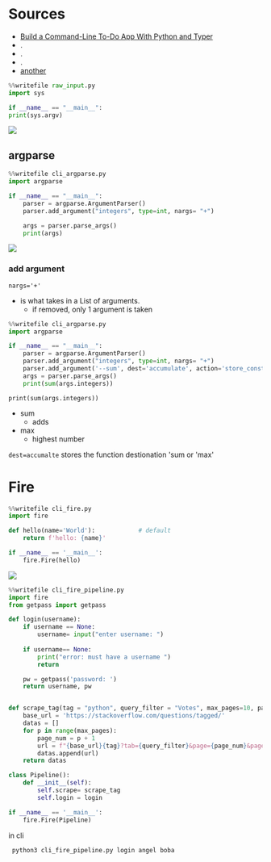 # Sources

- [Build a Command-Line To-Do App With Python and Typer](https://realpython.com/python-typer-cli/)
- .
- .
- .
- [another](https://codeburst.io/building-beautiful-command-line-interfaces-with-python-26c7e1bb54df)



``` python
%%writefile raw_input.py
import sys

if __name__ == "__main__":
print(sys.argv)
```

![](aharo24_127.png)


## argparse 

```python
%%writefile cli_argparse.py
import argparse

if __name__ == "__main__":
    parser = argparse.ArgumentParser()
    parser.add_argument("integers", type=int, nargs= "+")

    args = parser.parse_args()
    print(args)
```

![](aharo24%202023-02-05%20at%203.49.10%20PM.png)

### add argument
`nargs='+'` 
- is what takes in a List of arguments.
	- if removed, only 1 argument is taken



``` python
%%writefile cli_argparse.py
import argparse

if __name__ == "__main__":
    parser = argparse.ArgumentParser()
    parser.add_argument("integers", type=int, nargs= "+")
    parser.add_argument('--sum', dest='accumulate', action='store_const', const=sum, default=max)
    args = parser.parse_args()
    print(sum(args.integers))
```


	print(sum(args.integers))

- sum
	- adds
- max
	- highest number

`dest=accumalte`
	stores the function destionation 'sum or 'max'



# Fire 

```python
%%writefile cli_fire.py 
import fire

def hello(name='World'):            # default
    return f'hello: {name}'

if __name__ == '__main__':
    fire.Fire(hello)
```

![](aharo24%202023-02-05%20at%204.19.50%20PM.png)







``` python
%%writefile cli_fire_pipeline.py
import fire
from getpass import getpass

def login(username):             
    if username == None:
        username= input("enter username: ")
    
    if username== None:
        print("error: must have a username ")
        return

    pw = getpass('password: ')
    return username, pw


def scrape_tag(tag = "python", query_filter = "Votes", max_pages=10, pagesize=25):
    base_url = 'https://stackoverflow.com/questions/tagged/'
    datas = []
    for p in range(max_pages):
        page_num = p + 1
        url = f"{base_url}{tag}?tab={query_filter}&page={page_num}&pagesize={pagesize}"
        datas.append(url)
    return datas

class Pipeline():                                                               # Pipeline means to have the availibility to call multiple functions
    def __init__(self):
        self.scrape= scrape_tag
        self.login = login

if __name__ == '__main__':
    fire.Fire(Pipeline)
```

in cli

	 python3 cli_fire_pipeline.py login angel boba










